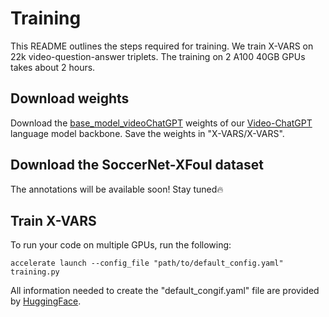 # Training

This README outlines the steps required for training. We train X-VARS on 22k video-question-answer triplets. The training on 2 A100 40GB GPUs takes about 2 hours.

## Download weights

Download the [base_model_videoChatGPT](https://drive.google.com/drive/folders/1UbMAQVFrTB-DtEFUSmv8tBXuurrBfMUJ) weights of our [Video-ChatGPT](https://github.com/mbzuai-oryx/Video-ChatGPT/tree/main?tab=readme-ov-file) language model backbone.
Save the weights in "X-VARS/X-VARS".

## Download the SoccerNet-XFoul dataset

The annotations will be available soon! Stay tuned🔥

## Train X-VARS
To run your code on multiple GPUs, run the following:

```
accelerate launch --config_file "path/to/default_config.yaml" training.py
```

All information needed to create the "default_congif.yaml" file are provided by [HuggingFace](https://huggingface.co/docs/accelerate/en/package_reference/cli).
